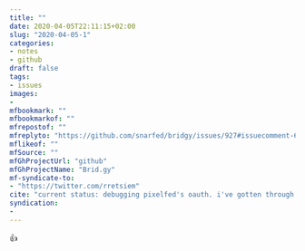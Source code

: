 ```yaml
---
title: ""
date: 2020-04-05T22:11:15+02:00
slug: "2020-04-05-1"
categories:
- notes
- github
draft: false
tags:
- issues
images:
-
mfbookmark: ""
mfbookmarkof: ""
mfrepostof: ""
mfreplyto: "https://github.com/snarfed/bridgy/issues/927#issuecomment-609459340"
mflikeof: ""
mfSource: ""
mfGhProjectUrl: "github"
mfGhProjectName: "Brid.gy"
mf-syndicate-to:
- "https://twitter.com/rretsiem"
cite: "current status: debugging pixelfed's oauth. i've gotten through to requesting the access token, but pixelfed 400s that request with The authorization grant type is not supported by the authorization server. (i'm passing `grant_type=authorization_code`.) not sure which other grant type i'd use. i'll ask them."
syndication:
-
---
```



👍